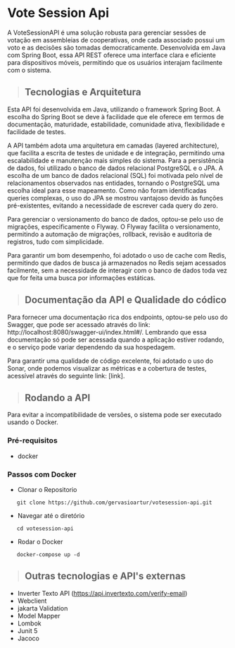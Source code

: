 # Vote Session Api

A VoteSessionAPI é uma solução robusta para gerenciar sessões de votação em assembleias de cooperativas, onde cada
associado possui um voto e as decisões são tomadas democraticamente. Desenvolvida em Java com Spring Boot, essa API REST
oferece uma interface clara e eficiente para dispositivos móveis, permitindo que os usuários interajam facilmente com o
sistema.


> ## Tecnologias e Arquitetura
Esta API foi desenvolvida em Java, utilizando o framework Spring Boot. A escolha do Spring Boot se deve à facilidade que
ele oferece em termos de documentação, maturidade, estabilidade, comunidade ativa, flexibilidade e facilidade de testes.

A API também adota uma arquitetura em camadas (layered architecture), que facilita a escrita de testes de unidade e de
integração, permitindo uma escalabilidade e manutenção mais simples do sistema. Para a persistência de dados, foi
utilizado
o banco de dados relacional PostgreSQL e o JPA. A escolha de um banco de dados relacional (SQL) foi motivada pelo nível
de relacionamentos observados nas entidades, tornando o PostgreSQL uma escolha ideal para esse mapeamento. Como não
foram
identificadas queries complexas, o uso do JPA se mostrou vantajoso devido às funções pré-existentes, evitando a
necessidade
de escrever cada query do zero.

Para gerenciar o versionamento do banco de dados, optou-se pelo uso de migrações, especificamente o Flyway. O Flyway
facilita
o versionamento, permitindo a automação de migrações, rollback, revisão e auditoria de registros, tudo com simplicidade.

Para garantir um bom desempenho, foi adotado o uso de cache com Redis, permitindo que dados de busca já armazenados no
Redis sejam acessados facilmente, sem a necessidade de interagir com o banco de dados toda vez que for feita uma busca
por informações estáticas.


> ## Documentação da API e Qualidade do códico

Para fornecer uma documentação rica dos endpoints, optou-se pelo uso do Swagger, que pode ser acessado através do
link: http://localhost:8080/swagger-ui/index.html#/. Lembrando que essa documentação só pode ser acessada quando a
aplicação estiver rodando, e o serviço pode variar dependendo da sua hospedagem.

Para garantir uma qualidade de código excelente, foi adotado o uso do Sonar, onde podemos visualizar as métricas e a
cobertura de testes, acessível através do seguinte link: [link].

> ## Rodando a API

Para evitar a incompatibilidade de versões, o sistema pode ser executado usando o Docker.

### Pré-requisitos

- docker

### Passos com Docker

- Clonar o Repositorio

 ```
    git clone https://github.com/gervasioartur/votesession-api.git 
 ```

- Navegar até o diretório

 ```
    cd votesession-api
 ```

- Rodar o Docker

 ```
    docker-compose up -d
 ```

> ## Outras tecnologias e API's externas

- Inverter Texto API (https://api.invertexto.com/verify-email)
- Webclient
- jakarta Validation
- Model Mapper
- Lombok
- Junit 5
- Jacoco